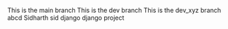 ﻿This is the main branch
This is the dev branch
This is the dev_xyz branch
abcd
Sidharth
sid django
django project
